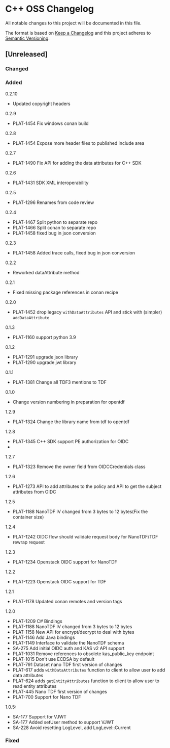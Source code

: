 # C++ OSS Changelog

All notable changes to this project will be documented in this file.

The format is based on [Keep a Changelog](http://keepachangelog.com/en/1.0.0/)
and this project adheres to [Semantic Versioning](http://semver.org/spec/v2.0.0.html).

## [Unreleased]

### Changed

### Added
0.2.10
- Updated copyright headers

0.2.9
- PLAT-1454 Fix windows conan build

0.2.8
- PLAT-1454 Expose more header files to published include area

0.2.7
- PLAT-1490 Fix API for adding the data attributes for C++ SDK 

0.2.6
- PLAT-1431 SDK XML interoperability 
  
0.2.5
- PLAT-1296 Renames from code review

0.2.4
- PLAT-1467 Split python to separate repo
- PLAT-1466 Split conan to separate repo
- PLAT-1458 fixed bug in json conversion

0.2.3
- PLAT-1458 Added trace calls, fixed bug in json conversion

0.2.2
- Reworked dataAttribute method

0.2.1
- Fixed missing package references in conan recipe

0.2.0
- PLAT-1452 drop legacy `withDataAttributes` API and stick with (simpler) `addDataAttribute`

0.1.3
- PLAT-1160 support python 3.9

0.1.2
- PLAT-1291 upgrade json library
- PLAT-1290 upgrade jwt library

0.1.1
- PLAT-1381 Change all TDF3 mentions to TDF

0.1.0
- Change version numbering in preparation for opentdf

1.2.9
- PLAT-1324 Change the library name from tdf to opentdf

1.2.8
- PLAT-1345 C++ SDK support PE authorization for OIDC
- 
1.2.7
- PLAT-1323 Remove the owner field from OIDCCredentials class
  
1.2.6
- PLAT-1273 API to add attributes to the policy and API to get the subject attributes from OIDC

1.2.5
- PLAT-1188 NanoTDF IV changed from 3 bytes to 12 bytes(Fix the container size)

1.2.4
- PLAT-1242 OIDC flow should validate request body for NanoTDF/TDF rewrap request

1.2.3
- PLAT-1234 Openstack OIDC support for NanoTDF

1.2.2
- PLAT-1223 Openstack OIDC support for TDF

1.2.1
- PLAT-1178 Updated conan remotes and version tags

1.2.0
- PLAT-1209 C# Bindings
- PLAT-1188 NanoTDF IV changed from 3 bytes to 12 bytes
- PLAT-1158 New API for encrypt/decrypt to deal with bytes
- PLAT-1146 Add Java bindings
- PLAT-1149 Interface to validate the NanoTDF schema
- SA-275 Add initial OIDC auth and KAS v2 API support
- PLAT-1031 Remove references to obsolete kas_public_key endpoint
- PLAT-1015 Don't use ECDSA by default
- PLAT-791 Dataset nano TDF first version of changes
- PLAT-617 adds `withDataAttributes` function to client to allow user to add data attributes
- PLAT-624 adds `getEntityAttributes` function to client to allow user to read entity attributes
- PLAT-445 Nano TDF first version of changes
- PLAT-700 Support for Nano TDF

1.0.5: 
- SA-177 Support for VJWT
- SA-177 Added setUser method to support VJWT
- SA-228 Avoid resetting LogLevel, add LogLevel::Current

### Fixed
